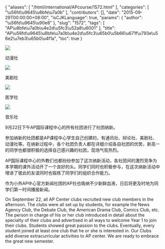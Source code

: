 {
    "aliases": [
        "/html/international/APcourse/1572.html"
    ],
    "categories": [
        "\u56fd\u9645\u8bfe\u7a0b"
    ],
    "contributors": [],
    "date": "2015-09-29T00:00:00+08:00",
    "isCJKLanguage": true,
    "params": {
        "author": "\u56fd\u9645\u90e8"
    },
    "slug": "1572",
    "tags": [
        "AP\u8bfe\u7a0b\u4e2d\u5fc3\u52a8\u6001"
    ],
    "title": "AP\u56fd\u9645\u8bfe\u7a0b\u4e2d\u5fc3\u65b0\u5b66\u671f\u793e\u56e2\u7eb3\u65b0\u4f1a",
    "toc": true
}

![](https://cdn.tfls.online/mirror/full/b3a75c8f090d7e789e9ff8a92cef30df7ac65318.jpg)




动漫社




![](https://cdn.tfls.online/mirror/full/34256d1858d02e02606037a393d2a41edad4d556.jpg)




美剧社




  





![](https://cdn.tfls.online/mirror/full/27857ef9242778802d5286726b0ba95260308bb2.jpg)




医学社




![](https://cdn.tfls.online/mirror/full/eadb2e5b15b0106eb3c98b1c8030779ec9b2e65d.jpg)




音乐社




  





9月22日下午AP国际课程中心的所有社团进行了社团纳新。




参加纳新的社团都是AP课程中心学生自己创建的，有通讯社、辩论社、美剧社、动漫社等。在纳新过程中，各个社团负责人都在详细介绍各自社团的优势，新高一的同学也都很积极的选择自己感兴趣的社团，现场气氛热烈。




AP国际课程中心的外教们也都纷纷参加了这次纳新活动，各社团间的激烈竞争为本学期的课外活动开了一个良好的头。同学们同时也积极参与，在这次纳新活动中增进了彼此的友谊同时也锻炼了同学们的组织合作能力。




作为小外AP中心官方新闻社团的AP社也吸纳不少新鲜血液，日后将更及时地为同学们第一时间播报新闻。









On September
22, all AP Center clubs recruited new club members in the afternoon. The
clubs were all set up by students, for example the
News Agency Club, the Debate Club, the American Drama Club, Comics Club, etc. The person in charge of his or her club introduced in detail about the specialty of their clubs and advertised in all ways to welcome Year 1 to join their clubs. Students showed great passion to the clubs. Eventually, every student
joined at least one club that he or she is interested
in. Our Clubs add diverse extracurricular activities to AP center. We are ready to embrace the great new semester.




  



